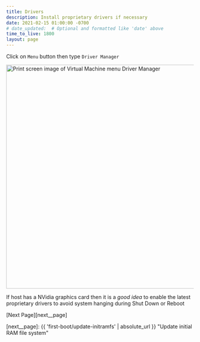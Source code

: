 ```yaml
---
title: Drivers
description: Install proprietary drivers if necessary
date: 2021-02-15 01:00:00 -0700
# date_updated:  # Optional and formatted like 'date' above
time_to_live: 1800
layout: page
---
```




Click on `Menu` button then type `Driver Manager`


<picture>
  <source type="image/avif"
          scrset="{{ 'assets/print-screen/first-boot/drivers/menu-driver-manager/menu-driver-manager.avif' | absolute_url }}" />
  <source type="image/jpeg"
          scrset="{{ 'assets/print-screen/first-boot/drivers/menu-driver-manager/menu-driver-manager.jpeg' | absolute_url }}" />
  <source type="image/png"
          scrset="{{ 'assets/print-screen/first-boot/drivers/menu-driver-manager/menu-driver-manager.png' | absolute_url }}" />
  <source type="image/webp"
          scrset="{{ 'assets/print-screen/first-boot/drivers/menu-driver-manager/menu-driver-manager.webp' | absolute_url }}" />
  <img alt="Print screen image of Virtual Machine menu Driver Manager"
       loading="lazy"
       decoding="async"
       width="800"
       height="600"
       src="{{ 'assets/print-screen/first-boot/drivers/menu-driver-manager/menu-driver-manager.jpeg' | absolute_url }}" />
</picture>


If host has a NVidia graphics card then it is a _good idea_ to enable the latest proprietary drivers to avoid system hanging during Shut Down or Reboot


[Next Page][next__page]


[next__page]: {{ 'first-boot/update-initramfs' | absolute_url }} "Update initial RAM file system"

